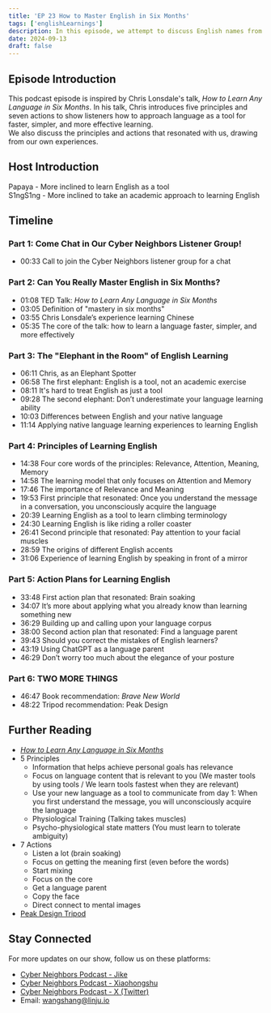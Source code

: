 ```yaml
---
title: 'EP 23 How to Master English in Six Months'
tags: ['englishLearnings']
description: In this episode, we attempt to discuss English names from the perspectives of etymology, phonology, and sociolinguistics.
date: 2024-09-13
draft: false
---
```


## Episode Introduction

This podcast episode is inspired by Chris Lonsdale's talk, _How to Learn Any Language in Six Months_. In his talk, Chris introduces five principles and seven actions to show listeners how to approach language as a tool for faster, simpler, and more effective learning.  
We also discuss the principles and actions that resonated with us, drawing from our own experiences.

## Host Introduction

Papaya - More inclined to learn English as a tool  
S1ngS1ng - More inclined to take an academic approach to learning English

## Timeline

### Part 1: Come Chat in Our Cyber Neighbors Listener Group!

- 00:33 Call to join the Cyber Neighbors listener group for a chat

### Part 2: Can You Really Master English in Six Months?

- 01:08 TED Talk: _How to Learn Any Language in Six Months_
- 03:05 Definition of "mastery in six months"
- 03:55 Chris Lonsdale’s experience learning Chinese
- 05:35 The core of the talk: how to learn a language faster, simpler, and more effectively

### Part 3: The "Elephant in the Room" of English Learning

- 06:11 Chris, as an Elephant Spotter
- 06:58 The first elephant: English is a tool, not an academic exercise
- 08:11 It's hard to treat English as just a tool
- 09:28 The second elephant: Don’t underestimate your language learning ability
- 10:03 Differences between English and your native language
- 11:14 Applying native language learning experiences to learning English

### Part 4: Principles of Learning English

- 14:38 Four core words of the principles: Relevance, Attention, Meaning, Memory
- 14:58 The learning model that only focuses on Attention and Memory
- 17:46 The importance of Relevance and Meaning
- 19:53 First principle that resonated: Once you understand the message in a conversation, you unconsciously acquire the language
- 20:39 Learning English as a tool to learn climbing terminology
- 24:30 Learning English is like riding a roller coaster
- 26:41 Second principle that resonated: Pay attention to your facial muscles
- 28:59 The origins of different English accents
- 31:06 Experience of learning English by speaking in front of a mirror

### Part 5: Action Plans for Learning English

- 33:48 First action plan that resonated: Brain soaking
- 34:07 It’s more about applying what you already know than learning something new
- 36:29 Building up and calling upon your language corpus
- 38:00 Second action plan that resonated: Find a language parent
- 39:43 Should you correct the mistakes of English learners?
- 43:19 Using ChatGPT as a language parent
- 46:29 Don’t worry too much about the elegance of your posture

### Part 6: TWO MORE THINGS

- 46:47 Book recommendation: _Brave New World_
- 48:22 Tripod recommendation: Peak Design

## Further Reading

- [_How to Learn Any Language in Six Months_](https://www.youtube.com/watch?v=d0yGdNEWdn0)
- 5 Principles
  - Information that helps achieve personal goals has relevance
  - Focus on language content that is relevant to you (We master tools by using tools / We learn tools fastest when they are relevant)
  - Use your new language as a tool to communicate from day 1: When you first understand the message, you will unconsciously acquire the language
  - Physiological Training (Talking takes muscles)
  - Psycho-physiological state matters (You must learn to tolerate ambiguity)
- 7 Actions
  - Listen a lot (brain soaking)
  - Focus on getting the meaning first (even before the words)
  - Start mixing
  - Focus on the core
  - Get a language parent
  - Copy the face
  - Direct connect to mental images
- [Peak Design Tripod](https://www.peakdesign.com/products/travel-tripod)

## Stay Connected

For more updates on our show, follow us on these platforms:

- [Cyber Neighbors Podcast - Jike](https://m.okjike.com/users/c751f4fb-d31d-44cf-aef9-f6b55dec4cd5?source=user_card&s=eyJ1IjoiNjUyMzg3NmQwZWQ3ZTc2NjQ5ODMwNWE4IiwiZCI6MX0%3D)
- [Cyber Neighbors Podcast - Xiaohongshu](https://www.xiaohongshu.com/user/profile/64c2024f00000000140396e6?xhsshare=WeixinSession&appuid=64c2024f00000000140396e6&apptime=1697005943)
- [Cyber Neighbors Podcast - X (Twitter)](https://twitter.com/wslj_podcast)
- Email: wangshang@linju.io
